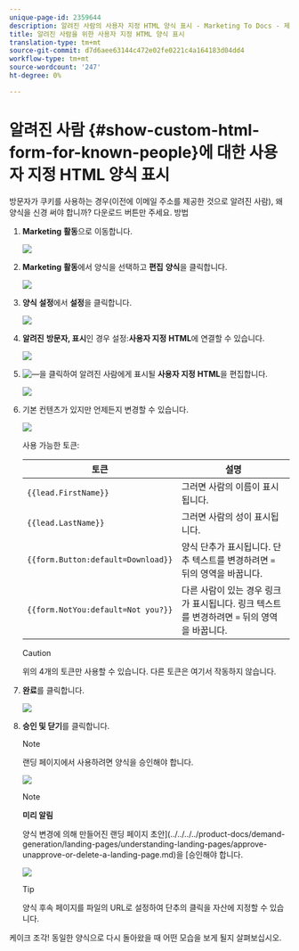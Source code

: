 ```yaml
---
unique-page-id: 2359644
description: 알려진 사람의 사용자 지정 HTML 양식 표시 - Marketing To Docs - 제품 설명서
title: 알려진 사람을 위한 사용자 지정 HTML 양식 표시
translation-type: tm+mt
source-git-commit: d7d6aee63144c472e02fe0221c4a164183d04dd4
workflow-type: tm+mt
source-wordcount: '247'
ht-degree: 0%

---
```



# 알려진 사람 {#show-custom-html-form-for-known-people}에 대한 사용자 지정 HTML 양식 표시

방문자가 쿠키를 사용하는 경우(이전에 이메일 주소를 제공한 것으로 알려진 사람), 왜 양식을 신경 써야 합니까? 다운로드 버튼만 주세요. 방법

1. **Marketing** **활동**&#x200B;으로 이동합니다.

   ![](assets/login-marketing-activities-5.png)

1. **Marketing** **활동**&#x200B;에서 양식을 선택하고 **편집** **양식**&#x200B;을 클릭합니다.

   ![](assets/image2014-9-15-12-3a24-3a6.png)

1. **양식** **설정**&#x200B;에서 **설정**&#x200B;을 클릭합니다.

   ![](assets/image2014-9-15-12-3a24-3a36.png)

1. **알려진** **방문자, 표시**&#x200B;인 경우 설정:**사용자 지정** **HTML**&#x200B;에 연결할 수 있습니다.

   ![](assets/image2014-9-15-12-3a24-3a59.png)

1. ![—](assets/image2014-9-25-14-3a1-3a26.png)을 클릭하여 알려진 사람에게 표시될 **사용자 지정** **HTML**&#x200B;을 편집합니다.

   ![](assets/image2014-9-15-12-3a25-3a38.png)

1. 기본 컨텐츠가 있지만 언제든지 변경할 수 있습니다.

   ![](assets/image2014-9-15-12-3a25-3a49.png)

   사용 가능한 토큰:

   | 토큰 | 설명 |
   |---|---|
   | `{{lead.FirstName}}` | 그러면 사람의 이름이 표시됩니다. |
   | `{{lead.LastName}}` | 그러면 사람의 성이 표시됩니다. |
   | `{{form.Button:default=Download}}` | 양식 단추가 표시됩니다. 단추 텍스트를 변경하려면 `=` 뒤의 영역을 바꿉니다. |
   | `{{form.NotYou:default=Not you?}}` | 다른 사람이 있는 경우 링크가 표시됩니다. 링크 텍스트를 변경하려면 `=` 뒤의 영역을 바꿉니다. |

   >[!CAUTION]
   >
   >위의 4개의 토큰만 사용할 수 있습니다. 다른 토큰은 여기서 작동하지 않습니다.

1. **완료**&#x200B;를 클릭합니다.

   ![](assets/image2014-9-15-12-3a27-3a25.png)

1. **승인 및 닫기**&#x200B;를 클릭합니다.

   >[!NOTE]
   >
   >랜딩 페이지에서 사용하려면 양식을 승인해야 합니다.

   ![](assets/image2014-9-15-12-3a27-3a53.png)

   >[!NOTE]
   >
   >**미리 알림**
   >
   >
   >양식 변경에 의해 만들어진 랜딩 페이지 초안](../../../../product-docs/demand-generation/landing-pages/understanding-landing-pages/approve-unapprove-or-delete-a-landing-page.md)을 [승인해야 합니다.

   ![](assets/image2014-9-15-12-3a28-3a12.png)

   >[!TIP]
   >
   >양식 후속 페이지를 파일의 URL로 설정하여 단추의 클릭을 자산에 지정할 수 있습니다.

케이크 조각! 동일한 양식으로 다시 돌아왔을 때 어떤 모습을 보게 될지 살펴보십시오.